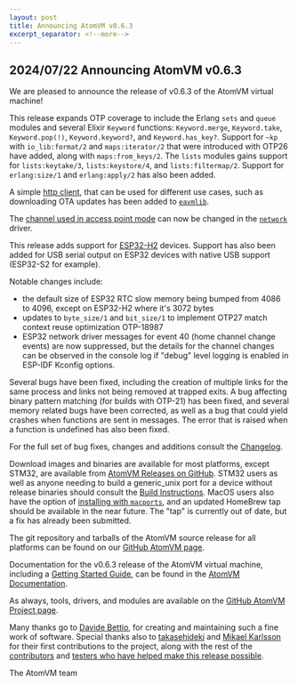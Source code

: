```yaml
---
layout: post
title: Announcing AtomVM v0.6.3
excerpt_separator: <!--more-->
---
```


## 2024/07/22 Announcing AtomVM v0.6.3

We are pleased to announce the release of v0.6.3 of the AtomVM virtual machine!

This release expands OTP coverage to include the Erlang `sets` and `queue` modules and several
Elixir `Keyword` functions: `Keyword.merge`, `Keyword.take`, `Keyword.pop(!)`, `Keyword.keyword?`,
and `Keyword.has_key?`. Support for `~kp` with `io_lib:format/2` and `maps:iterator/2` that were
introduced with OTP26 have added, along with `maps:from_keys/2`. The `lists` modules gains support
for `lists:keytake/3`, `lists:keystore/4`, and `lists:filtermap/2`. Support for `erlang:size/1` and
`erlang:apply/2` has also been added.

A simple [http client](https://doc.atomvm.org/v0.6.3/apidocs/erlang/eavmlib/ahttp_client.html),
that can be used for different use cases, such as downloading OTA updates has been added to
[`eavmlib`](https://doc.atomvm.org/v0.6.3/apidocs/erlang/eavmlib/README.html).

The [channel used in access point mode](https://doc.atomvm.org/v0.6.3/network-programming-guide.html#ap-mode)
can now be changed in the
[`network`](https://doc.atomvm.org/v0.6.3/apidocs/erlang/eavmlib/network.html) driver.

This release adds support for [ESP32-H2](https://www.espressif.com/en/products/socs/esp32-h2)
devices. Support has also been added for USB serial output on ESP32 devices with native USB support
(ESP32-S2 for example).

Notable changes include:
* the default size of ESP32 RTC slow memory being bumped from 4086 to 4096, except on ESP32-H2
where it's 3072 bytes
* updates to `byte_size/1` and `bit_size/1` to implement OTP27 match context reuse optimization
OTP-18987
* ESP32 network driver messages for event 40 (home channel change events) are now suppressed,
but the details for the channel changes can be observed in the console log if "debug" level
logging is enabled in ESP-IDF Kconfig options.

Several bugs have been fixed, including the creation of multiple links for the same process and
links not being removed at trapped exits. A bug affecting binary pattern matching (for builds with
OTP-21) has been fixed, and several memory related bugs have been corrected, as well as a bug that
could yield crashes when functions are sent in messages. The error that is raised when a function
is undefined has also been fixed.

For the full set of bug fixes, changes and additions consult the
[Changelog](https://doc.atomvm.org/v0.6.3/CHANGELOG.html).

Download images and binaries are available for most platforms, except STM32, are available from
[AtomVM Releases on GitHub](https://github.com/atomvm/AtomVM/releases/tag/v0.6.3). STM32 users as
well as anyone needing to build a generic_unix port for a device without release binaries should
consult the [Build Instructions](https://doc.atomvm.org/v0.6.3/build-instructions.html). MacOS
users also have the option of
[installing with `macports`](https://doc.atomvm.org/v0.6.3/getting-started-guide.html#installation-on-macos),
and an updated HomeBrew tap should be available in the near future. The "tap" is currently out of date, but a fix
has already been submitted.

The git repository and tarballs of the AtomVM source release for all platforms can be found on our
[GitHub AtomVM page](https://github.com/atomvm/AtomVM).

Documentation for the v0.6.3 release of the AtomVM virtual machine, including a
[Getting Started Guide](https://doc.atomvm.org/v0.6.3/getting-started-guide.html), can be found in the
[AtomVM Documentation](https://doc.atomvm.org/v0.6.3/).

As always, tools, drivers, and modules are available on the
[GitHub AtomVM Project page](https://github.com/atomvm).

Many thanks go to [Davide Bettio](https://github.com/bettio), for creating and maintaining such a
fine work of software. Special thanks also to [takasehideki](https://github.com/takasehideki) and
[Mikael Karlsson](https://github.com/karlsson) for their first contributions to the project, along
with the rest of the  [contributors](https://github.com/atomvm/AtomVM/graphs/contributors) and
[testers who have helped make this release possible](https://github.com/atomvm/AtomVM/issues).

The AtomVM team

